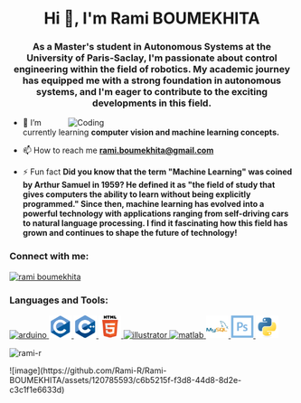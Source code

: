 <h1 align="center">Hi 👋, I'm Rami BOUMEKHITA</h1>
<h3 align="center">As a Master's student in Autonomous Systems at the University of Paris-Saclay, I'm passionate about control engineering within the field of robotics. My academic journey has equipped me with a strong foundation in autonomous systems, and I'm eager to contribute to the exciting developments in this field.</h3>
<img align="right" alt="Coding" width="400" src="UI Developer">





- 🌱 I’m currently learning **computer vision and machine learning concepts.**

- 📫 How to reach me **rami.boumekhita@gmail.com**

- ⚡ Fun fact **Did you know that the term "Machine Learning" was coined by Arthur Samuel in 1959? He defined it as "the field of study that gives computers the ability to learn without being explicitly programmed." Since then, machine learning has evolved into a powerful technology with applications ranging from self-driving cars to natural language processing. I find it fascinating how this field has grown and continues to shape the future of technology!**

<h3 align="left">Connect with me:</h3>
<p align="left">
<a href="https://linkedin.com/in/rami boumekhita" target="blank"><img align="center" src="https://raw.githubusercontent.com/rahuldkjain/github-profile-readme-generator/master/src/images/icons/Social/linked-in-alt.svg" alt="rami boumekhita" height="30" width="40" /></a>
</p>

<h3 align="left">Languages and Tools:</h3>
<p align="left"> <a href="https://www.arduino.cc/" target="_blank" rel="noreferrer"> <img src="https://cdn.worldvectorlogo.com/logos/arduino-1.svg" alt="arduino" width="40" height="40"/> </a> <a href="https://www.cprogramming.com/" target="_blank" rel="noreferrer"> <img src="https://raw.githubusercontent.com/devicons/devicon/master/icons/c/c-original.svg" alt="c" width="40" height="40"/> </a> <a href="https://www.w3schools.com/cpp/" target="_blank" rel="noreferrer"> <img src="https://raw.githubusercontent.com/devicons/devicon/master/icons/cplusplus/cplusplus-original.svg" alt="cplusplus" width="40" height="40"/> </a> <a href="https://www.w3.org/html/" target="_blank" rel="noreferrer"> <img src="https://raw.githubusercontent.com/devicons/devicon/master/icons/html5/html5-original-wordmark.svg" alt="html5" width="40" height="40"/> </a> <a href="https://www.adobe.com/in/products/illustrator.html" target="_blank" rel="noreferrer"> <img src="https://www.vectorlogo.zone/logos/adobe_illustrator/adobe_illustrator-icon.svg" alt="illustrator" width="40" height="40"/> </a> <a href="https://www.mathworks.com/" target="_blank" rel="noreferrer"> <img src="https://upload.wikimedia.org/wikipedia/commons/2/21/Matlab_Logo.png" alt="matlab" width="40" height="40"/> </a> <a href="https://www.mysql.com/" target="_blank" rel="noreferrer"> <img src="https://raw.githubusercontent.com/devicons/devicon/master/icons/mysql/mysql-original-wordmark.svg" alt="mysql" width="40" height="40"/> </a> <a href="https://www.photoshop.com/en" target="_blank" rel="noreferrer"> <img src="https://raw.githubusercontent.com/devicons/devicon/master/icons/photoshop/photoshop-line.svg" alt="photoshop" width="40" height="40"/> </a> <a href="https://www.python.org" target="_blank" rel="noreferrer"> <img src="https://raw.githubusercontent.com/devicons/devicon/master/icons/python/python-original.svg" alt="python" width="40" height="40"/> </a> </p>

<p><img align="center" src="https://github-readme-stats.vercel.app/api/top-langs?username=rami-r&show_icons=true&locale=en&layout=compact" alt="rami-r" /></p>
![image](https://github.com/Rami-R/Rami-BOUMEKHITA/assets/120785593/c6b5215f-f3d8-44d8-8d2e-c3c1f1e6633d)
